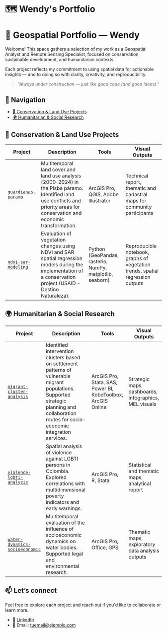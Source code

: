 # 🗺️ Wendy's Portfolio

# 📍 Geospatial Portfolio — Wendy

Welcome! This space gathers a selection of my work as a Geospatial Analyst and Remote Sensing Specialist, focused on conservation, sustainable development, and humanitarian contexts.

Each project reflects my commitment to using spatial data for actionable insights — and to doing so with clarity, creativity, and reproducibility.

> _"Always under construction — just like good code (and good ideas)."_


## 🧭 Navigation

- [🌱 Conservation & Land Use Projects](#conservation--land-use-projects)
- [🌍 Humanitarian & Social Research](#humanitarian--social-research)
## 🌱 Conservation & Land Use Projects

| Project | Description | Tools | Visual Outputs |
|--------|-------------|-------|----------------|
| [`guardianas-paramo`](#) | Multitemporal land cover and land use analysis (2000–2024) in the Pisba páramo. Identified land use conflicts and priority areas for conservation and economic transformation. | ArcGIS Pro, QGIS, Adobe Illustrator | Technical report, thematic and cadastral maps for community participants |
| [`ndvi-sar-modeling`](#) | Evaluation of vegetation changes using NDVI and SAR spatial regression models during the implementation of a conservation project (USAID - Destino Naturaleza). | Python (GeoPandas, rasterio, NumPy, matplotlib, seaborn) | Reproducible notebook, graphs of vegetation trends, spatial regression outputs |

## 🌍 Humanitarian & Social Research

| Project | Description | Tools | Visual Outputs |
|--------|-------------|-------|----------------|
| [`migrant-cluster-analysis`](#) | Identified intervention clusters based on settlement patterns of vulnerable migrant populations. Supported strategic planning and collaboration routes for socio-economic integration services. | ArcGIS Pro, Stata, SAS, Power BI, KoboToolbox, ArcGIS Online | Strategic maps, dashboards, infographics, MEL visuals |
| [`violence-lgbti-analysis`](#) | Spatial analysis of violence against LGBTI persons in Colombia. Explored correlations with multidimensional poverty indicators and early warnings. | ArcGIS Pro, R, Stata | Statistical and thematic maps, analytical report |
| [`water-dynamics-socioeconomic`](#) | Multitemporal evaluation of the influence of socioeconomic dynamics on water bodies. Supported legal and environmental research. | ArcGIS Pro, Office, GPS | Thematic maps, exploratory data analysis outputs |



## 📫 Let’s connect

Feel free to explore each project and reach out if you'd like to collaborate or learn more.

- 📍 [LinkedIn](https://www.linkedin.com/in/tu-usuario)
- 📧 Email: [tuemail@ejemplo.com](mailto:tuemail@ejemplo.com)
